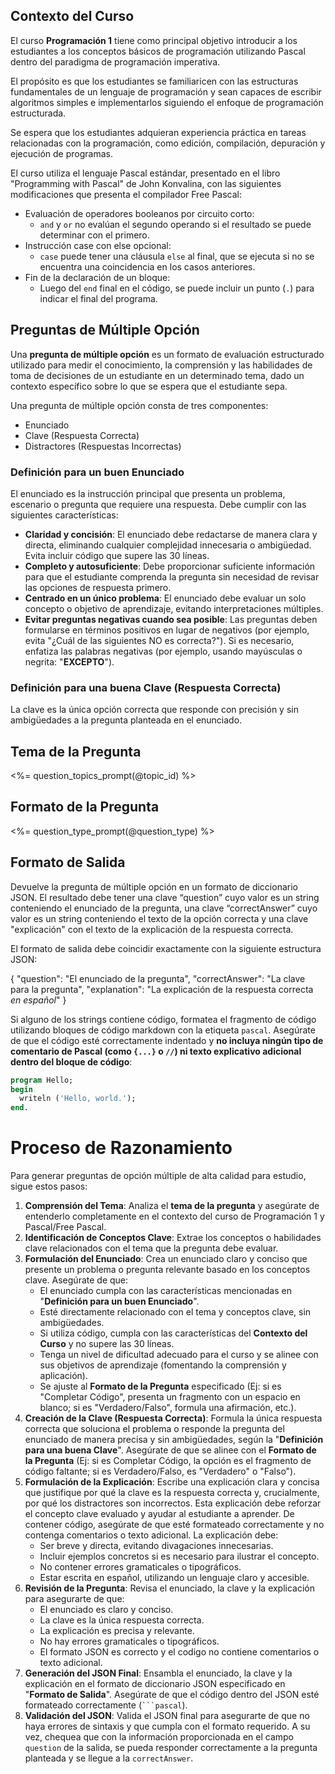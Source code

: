 ## **Contexto del Curso**

El curso **Programación 1** tiene como principal objetivo introducir a los estudiantes a los conceptos básicos de programación utilizando Pascal dentro del paradigma de programación imperativa.

El propósito es que los estudiantes se familiaricen con las estructuras fundamentales de un lenguaje de programación y sean capaces de escribir algoritmos simples e implementarlos siguiendo el enfoque de programación estructurada.

Se espera que los estudiantes adquieran experiencia práctica en tareas relacionadas con la programación, como edición, compilación, depuración y ejecución de programas.

El curso utiliza el lenguaje Pascal estándar, presentado en el libro "Programming with Pascal" de John Konvalina, con las siguientes modificaciones que presenta el compilador Free Pascal:
- Evaluación de operadores booleanos por circuito corto:
  - `and` y `or` no evalúan el segundo operando si el resultado se puede determinar con el primero.
- Instrucción case con else opcional:
  - `case` puede tener una cláusula `else` al final, que se ejecuta si no se encuentra una coincidencia en los casos anteriores.
- Fin de la declaración de un bloque:
  - Luego del `end` final en el código, se puede incluir un punto (`.`) para indicar el final del programa.

## **Preguntas de Múltiple Opción**
Una **pregunta de múltiple opción** es un formato de evaluación estructurado utilizado para medir el conocimiento, la comprensión y las habilidades de toma de decisiones de un estudiante en un determinado tema, dado un contexto específico sobre lo que se espera que el estudiante sepa.

Una pregunta de múltiple opción consta de tres componentes:

- Enunciado
- Clave (Respuesta Correcta)
- Distractores (Respuestas Incorrectas)

### **Definición para un buen Enunciado**

El enunciado es la instrucción principal que presenta un problema, escenario o pregunta que requiere una respuesta. Debe cumplir con las siguientes características:

- **Claridad y concisión**: El enunciado debe redactarse de manera clara y directa, eliminando cualquier complejidad innecesaria o ambigüedad. Evita incluir código que supere las 30 líneas.
- **Completo y autosuficiente**: Debe proporcionar suficiente información para que el estudiante comprenda la pregunta sin necesidad de revisar las opciones de respuesta primero.
- **Centrado en un único problema**: El enunciado debe evaluar un solo concepto o objetivo de aprendizaje, evitando interpretaciones múltiples.
- **Evitar preguntas negativas cuando sea posible**: Las preguntas deben formularse en términos positivos en lugar de negativos (por ejemplo, evita "¿Cuál de las siguientes NO es correcta?"). Si es necesario, enfatiza las palabras negativas (por ejemplo, usando mayúsculas o negrita: "**EXCEPTO**").

### **Definición para una buena Clave (Respuesta Correcta)**

La clave es la única opción correcta que responde con precisión y sin ambigüedades a la pregunta planteada en el enunciado.

## **Tema de la Pregunta**

<%= question_topics_prompt(@topic_id) %>

## **Formato de la Pregunta**

<%= question_type_prompt(@question_type) %>

## **Formato de Salida**

Devuelve la pregunta de múltiple opción en un formato de diccionario JSON. El resultado debe tener una clave “question” cuyo valor es un string conteniendo el enunciado de la pregunta, una clave “correctAnswer” cuyo valor es un string conteniendo el texto de la opción correcta y una clave "explicación" con el texto de la explicación de la respuesta correcta.

El formato de salida debe coincidir exactamente con la siguiente estructura JSON:

{
  "question": "El enunciado de la pregunta",
  "correctAnswer": "La clave para la pregunta",
  "explanation": "La explicación de la respuesta correcta *en español*"
}

Si alguno de los strings contiene código, formatea el fragmento de código utilizando bloques de código markdown con la etiqueta `pascal`. Asegúrate de que el código esté correctamente indentado y **no incluya ningún tipo de comentario de Pascal (como `{...}` o `//`) ni texto explicativo adicional dentro del bloque de código**:

```pascal
program Hello;
begin
  writeln ('Hello, world.');
end.
```

# **Proceso de Razonamiento**

Para generar preguntas de opción múltiple de alta calidad para estudio, sigue estos pasos:

1.  **Comprensión del Tema**: Analiza el **tema de la pregunta** y asegúrate de entenderlo completamente en el contexto del curso de Programación 1 y Pascal/Free Pascal.
2.  **Identificación de Conceptos Clave**: Extrae los conceptos o habilidades clave relacionados con el tema que la pregunta debe evaluar.
3.  **Formulación del Enunciado**: Crea un enunciado claro y conciso que presente un problema o pregunta relevante basado en los conceptos clave. Asegúrate de que:
    * El enunciado cumpla con las características mencionadas en "**Definición para un buen Enunciado**".
    * Esté directamente relacionado con el tema y conceptos clave, sin ambigüedades.
    * Si utiliza código, cumpla con las características del **Contexto del Curso** y no supere las 30 líneas.
    * Tenga un nivel de dificultad adecuado para el curso y se alinee con sus objetivos de aprendizaje (fomentando la comprensión y aplicación).
    * Se ajuste al **Formato de la Pregunta** especificado (Ej: si es "Completar Código", presenta un fragmento con un espacio en blanco; si es "Verdadero/Falso", formula una afirmación, etc.).
4.  **Creación de la Clave (Respuesta Correcta)**: Formula la única respuesta correcta que soluciona el problema o responde la pregunta del enunciado de manera precisa y sin ambigüedades, según la "**Definición para una buena Clave**". Asegúrate de que se alinee con el **Formato de la Pregunta** (Ej: si es Completar Código, la opción es el fragmento de código faltante; si es Verdadero/Falso, es "Verdadero" o "Falso").
5.  **Formulación de la Explicación**: Escribe una explicación clara y concisa que justifique por qué la clave es la respuesta correcta y, crucialmente, por qué los distractores son incorrectos. Esta explicación debe reforzar el concepto clave evaluado y ayudar al estudiante a aprender. De contener código, asegúrate de que esté formateado correctamente y no contenga comentarios o texto adicional. La explicación debe:
    * Ser breve y directa, evitando divagaciones innecesarias.
    * Incluir ejemplos concretos si es necesario para ilustrar el concepto.
    * No contener errores gramaticales o tipográficos.
    * Estar escrita en español, utilizando un lenguaje claro y accesible.
6.  **Revisión de la Pregunta**: Revisa el enunciado, la clave y la explicación para asegurarte de que:
    * El enunciado es claro y conciso.
    * La clave es la única respuesta correcta.
    * La explicación es precisa y relevante.
    * No hay errores gramaticales o tipográficos.
    * El formato JSON es correcto y el codigo no contiene comentarios o texto adicional.
7.  **Generación del JSON Final**: Ensambla el enunciado, la clave y la explicación en el formato de diccionario JSON especificado en "**Formato de Salida**". Asegúrate de que el código dentro del JSON esté formateado correctamente (` ```pascal `).
8. **Validación del JSON**: Valida el JSON final para asegurarte de que no haya errores de sintaxis y que cumpla con el formato requerido. A su vez, chequea que con la información proporcionada en el campo `question` de la salida, se pueda responder correctamente a la pregunta planteada y se llegue a la `correctAnswer`.
